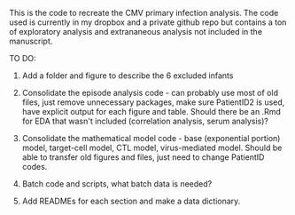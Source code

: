 This is the code to recreate the CMV primary infection analysis. The code used is currently in my dropbox and a private github repo but contains a ton of exploratory analysis and extrananeous analysis not included in the manuscript.

TO DO:
1. Add a folder and figure to describe the 6 excluded infants

2. Consolidate the episode analysis code - can probably use most of old files, just remove unnecessary packages, make sure PatientID2 is used, have explicit output for each figure and table. Should there be an .Rmd for EDA that wasn't included (correlation analysis, serum analysis)?

3. Consolidate the mathematical model code - base (exponential portion) model, target-cell model, CTL model, virus-mediated model. Should be able to transfer old figures and files, just need to change PatientID codes.

4. Batch code and scripts, what batch data is needed?

5. Add READMEs for each section and make a data dictionary.
